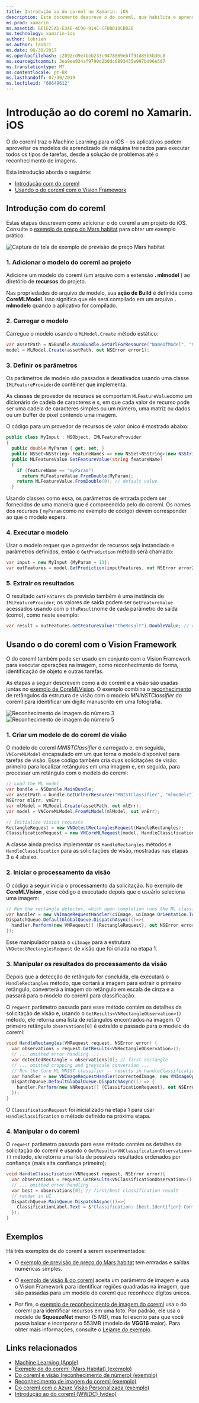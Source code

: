 ```yaml
---
title: Introdução ao do coreml no Xamarin. iOS
description: Este documento descreve o do coreml, que habilita o aprendizado de máquina no iOS. Este documento discute como começar a usar o do coreml e como usá-lo com o Vision Framework.
ms.prod: xamarin
ms.assetid: BE1E2CA1-E3AE-4C90-914C-CFDBD1DCB82B
ms.technology: xamarin-ios
author: lobrien
ms.author: laobri
ms.date: 08/30/2017
ms.openlocfilehash: c2092cd9e7beb233c9478869ebff91d85b5b30c0
ms.sourcegitcommit: 3ea9ee034af9790d2b0dc0893435e997bd06e587
ms.translationtype: MT
ms.contentlocale: pt-BR
ms.lasthandoff: 07/30/2019
ms.locfileid: "68649612"
---
```

# <a name="introduction-to-coreml-in-xamarinios"></a>Introdução ao do coreml no Xamarin. iOS

O do coreml traz o Machine Learning para o iOS – os aplicativos podem aproveitar os modelos de aprendizado de máquina treinados para executar todos os tipos de tarefas, desde a solução de problemas até o reconhecimento de imagens.

Esta introdução aborda o seguinte:

- [Introdução com do coreml](#coreml)
- [Usando o do coreml com o Vision Framework](#coremlvision)

<a name="coreml" />

## <a name="getting-started-with-coreml"></a>Introdução com do coreml

Estas etapas descrevem como adicionar o do coreml a um projeto do iOS. Consulte o [exemplo de preço do Mars habitat](https://docs.microsoft.com/samples/xamarin/ios-samples/ios12-marshabitatcoremltimer/) para obter um exemplo prático.

![Captura de tela de exemplo de previsão de preço Mars habitat](coreml-images/marspricer-heading.png)

### <a name="1-add-the-coreml-model-to-the-project"></a>1. Adicionar o modelo do coreml ao projeto

Adicione um modelo do coreml (um arquivo com a extensão **. mlmodel** ) ao diretório de **recursos** do projeto. 

Nas propriedades do arquivo de modelo, sua **ação de Build** é definida como **CoreMLModel**. Isso significa que ele será compilado em um arquivo **. mlmodelc** quando o aplicativo for compilado.

### <a name="2-load-the-model"></a>2. Carregar o modelo

Carregue o modelo usando o `MLModel.Create` método estático:

```csharp
var assetPath = NSBundle.MainBundle.GetUrlForResource("NameOfModel", "mlmodelc");
model = MLModel.Create(assetPath, out NSError error1);
```

### <a name="3-set-the-parameters"></a>3. Definir os parâmetros

Os parâmetros de modelo são passados e desativados usando uma classe `IMLFeatureProvider`de contêiner que implementa.

As classes de provedor de recursos se comportam `MLFeatureValue`como um dicionário de cadeia de caracteres e s, em que cada valor de recurso pode ser uma cadeia de caracteres simples ou um número, uma matriz ou dados ou um buffer de pixel contendo uma imagem.

O código para um provedor de recursos de valor único é mostrado abaixo:

```csharp
public class MyInput : NSObject, IMLFeatureProvider
{
  public double MyParam { get; set; }
  public NSSet<NSString> FeatureNames => new NSSet<NSString>(new NSString("myParam"));
  public MLFeatureValue GetFeatureValue(string featureName)
  {
    if (featureName == "myParam")
      return MLFeatureValue.FromDouble(MyParam);
    return MLFeatureValue.FromDouble(0); // default value
  }
```

Usando classes como essa, os parâmetros de entrada podem ser fornecidos de uma maneira que é compreendida pelo do coreml. Os nomes dos recursos ( `myParam` como no exemplo de código) devem corresponder ao que o modelo espera.

### <a name="4-run-the-model"></a>4. Executar o modelo

Usar o modelo requer que o provedor de recursos seja instanciado e parâmetros definidos, então o `GetPrediction` método será chamado:

```csharp
var input = new MyInput {MyParam = 13};
var outFeatures = model.GetPrediction(inputFeatures, out NSError error2);
```

### <a name="5-extract-the-results"></a>5. Extrair os resultados

O resultado `outFeatures` da previsão também é uma instância de `IMLFeatureProvider`; os valores de saída podem ser `GetFeatureValue` acessados usando com o `theResult`nome de cada parâmetro de saída (como), como neste exemplo:

```csharp
var result = outFeatures.GetFeatureValue("theResult").DoubleValue; // eg. 6227020800
```

<a name="coremlvision" />

## <a name="using-coreml-with-the-vision-framework"></a>Usando o do coreml com o Vision Framework

O do coreml também pode ser usado em conjunto com o Vision Framework para executar operações na imagem, como reconhecimento de forma, identificação de objeto e outras tarefas.

As etapas a seguir descrevem como a do coreml e a visão são usadas juntas no [exemplo de CoreMLVision](https://docs.microsoft.com/samples/xamarin/ios-samples/ios11-coremlvision). O exemplo combina o [reconhecimento](~/ios/platform/introduction-to-ios11/vision.md#rectangles) de retângulos da estrutura de visão com o modelo _MNINSTClassifier_ do coreml para identificar um dígito manuscrito em uma fotografia.

![Reconhecimento de imagem do número 3](coreml-images/vision3.png) ![Reconhecimento de imagem do número 5](coreml-images/vision5.png)

### <a name="1-create-a-vision-coreml-model"></a>1. Criar um modelo de do coreml de visão

O modelo do coreml _MNISTClassifier_ é carregado e, em seguida, `VNCoreMLModel` encapsulado em um que torna o modelo disponível para tarefas de visão. Esse código também cria duas solicitações de visão: primeiro para localizar retângulos em uma imagem e, em seguida, para processar um retângulo com o modelo do coreml:

```csharp
// Load the ML model
var bundle = NSBundle.MainBundle;
var assetPath = bundle.GetUrlForResource("MNISTClassifier", "mlmodelc");
NSError mlErr, vnErr;
var mlModel = MLModel.Create(assetPath, out mlErr);
var model = VNCoreMLModel.FromMLModel(mlModel, out vnErr);

// Initialize Vision requests
RectangleRequest = new VNDetectRectanglesRequest(HandleRectangles);
ClassificationRequest = new VNCoreMLRequest(model, HandleClassification);
```

A classe ainda precisa implementar os `HandleRectangles` métodos e `HandleClassification` para as solicitações de visão, mostradas nas etapas 3 e 4 abaixo.

### <a name="2-start-the-vision-processing"></a>2. Iniciar o processamento da visão

O código a seguir inicia o processamento da solicitação. No exemplo de **CoreMLVision** , esse código é executado depois que o usuário seleciona uma imagem:

```csharp
// Run the rectangle detector, which upon completion runs the ML classifier.
var handler = new VNImageRequestHandler(ciImage, uiImage.Orientation.ToCGImagePropertyOrientation(), new VNImageOptions());
DispatchQueue.DefaultGlobalQueue.DispatchAsync(()=>{
  handler.Perform(new VNRequest[] {RectangleRequest}, out NSError error);
});
```

Esse manipulador passa o `ciImage` para a estrutura `VNDetectRectanglesRequest` de visão que foi criada na etapa 1.

### <a name="3-handle-the-results-of-vision-processing"></a>3. Manipular os resultados do processamento da visão

Depois que a detecção de retângulo for concluída, ela executará o `HandleRectangles` método, que cortará a imagem para extrair o primeiro retângulo, converterá a imagem do retângulo em escala de cinza e a passará para o modelo do coreml para classificação.

O `request` parâmetro passado para esse método contém os detalhes da solicitação de visão e, usando o `GetResults<VNRectangleObservation>()` método, ele retorna uma lista de retângulos encontrados na imagem. O primeiro retângulo `observations[0]` é extraído e passado para o modelo do coreml:

```csharp
void HandleRectangles(VNRequest request, NSError error) {
  var observations = request.GetResults<VNRectangleObservation>();
  // ... omitted error handling ...
  var detectedRectangle = observations[0]; // first rectangle
  // ... omitted cropping and greyscale conversion ...
  // Run the Core ML MNIST classifier -- results in handleClassification method
  var handler = new VNImageRequestHandler(correctedImage, new VNImageOptions());
  DispatchQueue.DefaultGlobalQueue.DispatchAsync(() => {
    handler.Perform(new VNRequest[] {ClassificationRequest}, out NSError err);
  });
}
```

O `ClassificationRequest` foi inicializado na etapa 1 para usar `HandleClassification` o método definido na próxima etapa.

### <a name="4-handle-the-coreml"></a>4. Manipular o do coreml

O `request` parâmetro passado para esse método contém os detalhes da solicitação do coreml e usando o `GetResults<VNClassificationObservation>()` método, ele retorna uma lista de possíveis resultados ordenados por confiança (mais alta confiança primeiro):

```csharp
void HandleClassification(VNRequest request, NSError error){
  var observations = request.GetResults<VNClassificationObservation>();
  // ... omitted error handling ...
  var best = observations[0]; // first/best classification result
  // render in UI
  DispatchQueue.MainQueue.DispatchAsync(()=>{
    ClassificationLabel.Text = $"Classification: {best.Identifier} Confidence: {best.Confidence * 100f:#.00}%";
  });
}
```

## <a name="samples"></a>Exemplos

Há três exemplos de do coreml a serem experimentados:

* O [exemplo de previsão de preço do Mars habitat](https://docs.microsoft.com/samples/xamarin/ios-samples/ios12-marshabitatcoremltimer/) tem entradas e saídas numéricas simples.

* O [exemplo de visão & do coreml](https://docs.microsoft.com/samples/xamarin/ios-samples/ios11-coremlvision) aceita um parâmetro de imagem e usa o Vision Framework para identificar regiões quadradas na imagem, que são passadas para um modelo do coreml que reconhece dígitos únicos.

* Por fim, o [exemplo de reconhecimento de imagem do coreml](https://docs.microsoft.com/samples/xamarin/ios-samples/ios11-coremlimagerecognition) usa o do coreml para identificar recursos em uma foto. Por padrão, ele usa o modelo de **SqueezeNet** menor (5 MB), mas foi escrito para que você possa baixar e incorporar o 553MB (modelo de **VGG16** maior). Para obter mais informações, consulte o [Leiame do exemplo](https://github.com/xamarin/ios-samples/blob/master/ios11/CoreMLImageRecognition/CoreMLImageRecognition/README.md).

## <a name="related-links"></a>Links relacionados

- [Machine Learning (Apple)](https://developer.apple.com/machine-learning/)
- [Exemplo de do coreml (Mars Habitat) (exemplo)](https://docs.microsoft.com/samples/xamarin/ios-samples/ios12-marshabitatcoremltimer/)
- [Do coreml e visão (reconhecimento de número) (exemplo)](https://docs.microsoft.com/samples/xamarin/ios-samples/ios11-coremlvision)
- [Reconhecimento de imagem do coreml (exemplo)](https://docs.microsoft.com/samples/xamarin/ios-samples/ios11-coremlimagerecognition)
- [Do coreml com o Azure Visão Personalizada (exemplo)](https://docs.microsoft.com/samples/xamarin/ios-samples/ios11-coremlazuremodel)
- [Introdução ao do coreml (WWDC) (vídeo)](https://developer.apple.com/videos/play/wwdc2017/703/)
